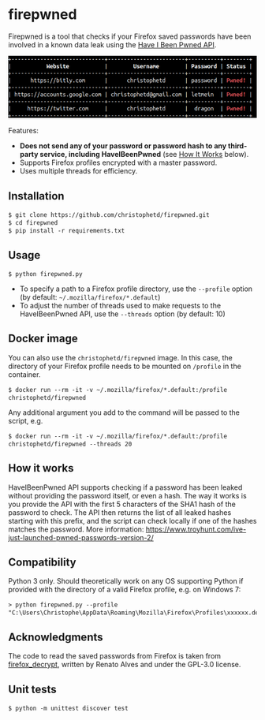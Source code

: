 # firepwned

Firepwned is a tool that checks if your Firefox saved passwords have been involved in a known data leak using the [Have I Been Pwned API](https://haveibeenpwned.com/Passwords).

![](./screenshot.png)

Features:
- **Does not send any of your password or password hash to any third-party service, including HaveIBeenPwned** (see [How It Works](#how-it-works) below).
- Supports Firefox profiles encrypted with a master password.
- Uses multiple threads for efficiency.

## Installation

```
$ git clone https://github.com/christophetd/firepwned.git
$ cd firepwned
$ pip install -r requirements.txt
```

## Usage

```
$ python firepwned.py
```

- To specify a path to a Firefox profile directory, use the `--profile` option (by default: `~/.mozilla/firefox/*.default`)
- To adjust the number of threads used to make requests to the HaveIBeenPwned API, use the `--threads` option (by default: 10)

## Docker image

You can also use the `christophetd/firepwned` image. In this case, the directory of your Firefox profile needs to be mounted on `/profile` in the container.

```
$ docker run --rm -it -v ~/.mozilla/firefox/*.default:/profile christophetd/firepwned
```

Any additional argument you add to the command will be passed to the script, e.g.

```
$ docker run --rm -it -v ~/.mozilla/firefox/*.default:/profile christophetd/firepwned --threads 20
```

## How it works

HaveIBeenPwned API supports checking if a password has been leaked without providing the password itself, or even a hash. The way it works is you provide the API with the first 5 characters of the SHA1 hash of the password to check. The API then returns the list of all leaked hashes starting with this prefix, and the script can check locally if one of the hashes matches the password. More information: https://www.troyhunt.com/ive-just-launched-pwned-passwords-version-2/

## Compatibility

Python 3 only. Should theoretically work on any OS supporting Python if provided with the directory of a valid Firefox profile, e.g. on Windows 7:

```
> python firepwned.py --profile "C:\Users\Christophe\AppData\Roaming\Mozilla\Firefox\Profiles\xxxxxx.default"
```

## Acknowledgments

The code to read the saved passwords from Firefox is taken from [firefox_decrypt](https://github.com/unode/firefox_decrypt), written by Renato Alves and under the GPL-3.0 license.

## Unit tests

```
$ python -m unittest discover test
```


